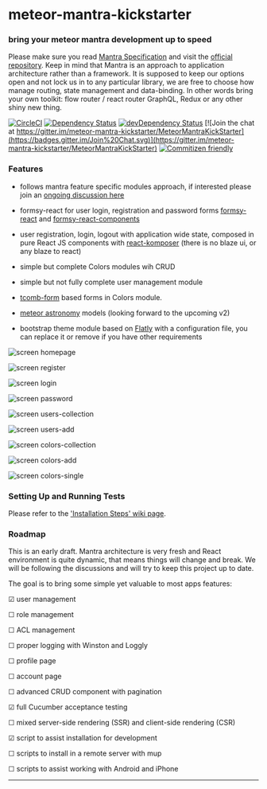 
# meteor-mantra-kickstarter

### bring your meteor mantra development up to speed

Please make sure you read [Mantra Specification](https://kadirahq.github.io/mantra/) and visit the [official repository](https://github.com/kadirahq/mantra). Keep in mind that Mantra is an approach to application architecture rather than a framework. It is supposed to keep our options open and not lock us in to any particular library, we are free to choose how manage routing, state management and data-binding. In other words bring your own toolkit: flow router / react router GraphQL, Redux or any other shiny new thing.

[![CircleCI](https://circleci.com/gh/yourse1f-yourorg/mmks/tree/ci_deploy.svg?style=svg)](https://circleci.com/gh/yourse1f-yourorg/mmks/tree/ci_deploy)  [![Dependency Status](https://david-dm.org/yourse1f-yourorg/mmks/ci_deploy/status.svg)](https://david-dm.org/yourse1f-yourorg/mmks/ci_deploy)  [![devDependency Status](https://david-dm.org/yourse1f-yourorg/mmks/ci_deploy/dev-status.svg)](https://david-dm.org/yourse1f-yourorg/mmks/ci_deploy?type=dev)  [![Join the chat at https://gitter.im/meteor-mantra-kickstarter/MeteorMantraKickStarter](https://badges.gitter.im/Join%20Chat.svg)](https://gitter.im/meteor-mantra-kickstarter/MeteorMantraKickStarter)  [![Commitizen friendly](https://img.shields.io/badge/commitizen-friendly-brightgreen.svg)](http://commitizen.github.io/cz-cli/)

### Features

* follows mantra feature specific modules approach, if interested please join an [ongoing discussion here](https://github.com/kadirahq/mantra/issues/3)

* formsy-react for user login, registration and password forms [formsy-react](https://github.com/christianalfoni/formsy-react) and [formsy-react-components](https://github.com/twisty/formsy-react-components)

* user registration, login, logout with application wide state, composed in pure React JS components with [react-komposer](https://github.com/kadirahq/react-komposer) (there is no blaze ui, or any blaze to react)

* simple but complete Colors modules wih CRUD

* simple but not fully complete user management module

* [tcomb-form](https://github.com/gcanti/tcomb-form) based forms in Colors module.

* [meteor astronomy](https://github.com/jagi/meteor-astronomy) models (looking forward to the upcoming v2)

* bootstrap theme module based on [Flatly](https://bootswatch.com/flatly/) with a configuration file, you can replace it or remove if you have other requirements


![screen homepage](public/screens/homepage.png)

![screen register](public/screens/register.png)

![screen login](public/screens/login.png)

![screen password](public/screens/password.png)

![screen users-collection](public/screens/users.collection.png)

![screen users-add](public/screens/users.add.png)

![screen colors-collection](public/screens/colors.collection.png)

![screen colors-add](public/screens/colors.add.png)

![screen colors-single](public/screens/colors.single.png)

### Setting Up and Running Tests

Please refer to the ['Installation Steps' wiki page](https://github.com/warehouseman/meteor-mantra-kickstarter/wiki/Installation-steps).

### Roadmap

This is an early draft. Mantra architecture is very fresh and React environment is quite dynamic, that means things will change and break. We will be following the discussions and will try to keep this project up to date.

The goal is to bring some simple yet valuable to most apps features:

☑  user management

☐  role management

☐  ACL management

☐  proper logging with Winston and Loggly

☐  profile page

☐  account page

☐  advanced CRUD component with pagination

☑  full Cucumber acceptance testing

☐  mixed server-side rendering (SSR) and client-side rendering (CSR)

☑  script to assist installation for development

☐  scripts to install in a remote server with mup

☐  scripts to assist working with Android and iPhone

-----

